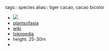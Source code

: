 tags:: species
alias:: tiger cacao, cacao bicolor

- ![](https://peach-geographical-bat-397.mypinata.cloud/ipfs/QmdoFyNRZ5kPjWLw6K2kZkAUGbKQTvZqbexiqFDRcukUGe)
- [plantsofasia](http://www.plantsofasia.com/index/theobroma_bicolor/0-680)
- [wiki](https://en.wikipedia.org/wiki/Theobroma_bicolor)
- [tokopedia](https://www.tokopedia.com/petanimudaindonesia/bibit-theobroma-bicolor-mocambo?extParam=ivf%3Dfalse%26src%3Dsearch)
- height: 25-30m
-